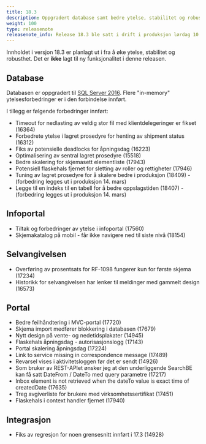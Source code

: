 ```yaml
---
title: 18.3
description: Oppgradert database samt bedre ytelse, stabilitet og robusthet
weight: 100
type: releasenote
releasenote_info: Release 18.3 ble satt i drift i produksjon lørdag 10. mars kl. 09:15.
---
```


Innholdet i versjon 18.3 er planlagt ut i fra å øke ytelse, stabilitet og robusthet.
Det er **ikke** lagt til ny funksjonalitet i denne releasen.


## Database
Databasen er oppgradert til [SQL Server 2016](https://www.microsoft.com/en-us/sql-server/sql-server-2016).
Flere "in-memory" ytelsesforbedringer er i den forbindelse innført.

I tillegg er følgende forbedringer innført:

- Timeout for nedlasting av veldig stor fil med klientdelegeringer er fikset (16364)
- Forbedrete ytelse i lagret prosedyre for henting av shipment status (16312)
- Fiks av potensielle deadlocks for åpningsdag (16223)
- Optimalisering av sentral lagret prosedyre (15518)
- Bedre skalering for skjemasett elementliste (17943)
- Potensiell flaskehals fjernet for sletting av roller og rettigheter (17946)
- Tuning av lagret prosedyre for å skalere bedre i produksjon (18409) - (forbedring legges ut i produksjon 14. mars)
- Legge til en indeks til en tabell for å bedre oppslagstiden (18407) - (forbedring legges ut i produksjon 14. mars)


## Infoportal
- Tiltak og forbedringer av ytelse i infoportal (17560)
- Skjemakatalog på mobil - får ikke navigere ned til siste nivå (18154) 

## Selvangivelsen
- Overføring av prosentsats for RF-1098 fungerer kun for første skjema (17234)
- Historikk for selvangivelsen har lenker til meldinger med gammelt design (16573)

## Portal
    
- Bedre feilhåndtering i MVC-portal (17720)
- Skjema import medfører blokkering i databasen (17679)
- Nytt design på vente- og nedetidsplakater (14945)
- Flaskehals åpningsdag - autorisasjonslogg (17143)
- Portal skalering åpningsdag (17224)
- Link to service missing in correspondence message (17489)
- Revarsel vises i aktivitetsloggen før det er sendt (14926)
- Som bruker av REST-APIet ønsker jeg at den underliggende SearchBE kan få satt DateFrom / DateTo med query parametre (17217)
- Inbox element is not retrieved when the dateTo value is exact time of createdDate (17635)
- Treg avgiverliste for brukere med virksomhetssertifikat (17451)
- Flaskehals i context handler fjernet (17940)
      
## Integrasjon
    
- Fiks av regresjon for noen grensesnitt innført i 17.3 (14928)

